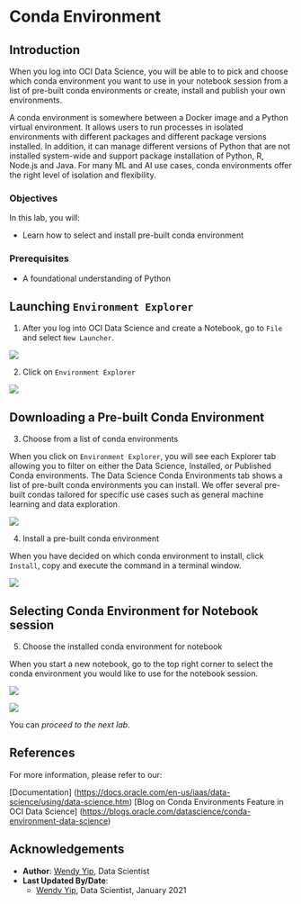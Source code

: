 # Conda Environment  

## Introduction

When you log into OCI Data Science, you will be able to to pick and choose which conda environment you want to use in your notebook session from a list of pre-built conda environments or create, install and publish your own environments.

A conda environment is somewhere between a Docker image and a Python virtual environment. It allows users to run processes in isolated environments with different packages and different package versions installed.   In addition, it can manage different versions of Python that are not installed system-wide and support package installation of Python, R, Node.js and Java.  For many ML and AI use cases, conda environments offer the right level of isolation and flexibility.

### Objectives

In this lab, you will:

* Learn how to select and install pre-built conda environment

### Prerequisites

* A foundational understanding of Python

## Launching `Environment Explorer`

1.  After you log into OCI Data Science and create a Notebook, go to `File` and select `New Launcher`.

  ![](./../time-series-forecasting/images/new_launcher.png " ")

2.  Click on `Environment Explorer`

  ![](./../time-series-forecasting/images/environment_explorer.png " ")

## Downloading a Pre-built Conda Environment

3.  Choose from a list of conda environments

When you click on `Environment Explorer`, you will see each Explorer tab allowing you to filter on either the Data Science, Installed, or Published Conda environments.  The Data Science Conda Environments tab shows a list of pre-built conda environments you can install.  We offer several pre-built condas tailored for specific use cases such as general machine learning and data exploration.

  ![](./../time-series-forecasting/images/conda_environment_explorer.png " ")

4.  Install a pre-built conda environment

When you have decided on which conda environment to install, click `Install`, copy and execute the command in a terminal window.

![](./../time-series-forecasting/images/download_ml_conda_instructions.png " ")

## Selecting Conda Environment for Notebook session

5.  Choose the installed conda environment for notebook

When you start a new notebook, go to the top right corner to select the conda environment you would like to use for the notebook session.

![](./../time-series-forecasting/images/pick_conda_environ_for_notebook.png " ")

![](./../time-series-forecasting/images/select_conda_kernel.png " ")



You can *proceed to the next lab*.

## References

For more information, please refer to our:

[Documentation] (https://docs.oracle.com/en-us/iaas/data-science/using/data-science.htm)
[Blog on Conda Environments Feature in OCI Data Science] (https://blogs.oracle.com/datascience/conda-environment-data-science)

## Acknowledgements

* **Author**: [Wendy Yip](https://www.linkedin.com/in/wendy-yip-a3990610/), Data Scientist
* **Last Updated By/Date**:
    * [Wendy Yip](https://www.linkedin.com/in/wendy-yip-a3990610/), Data Scientist, January 2021

